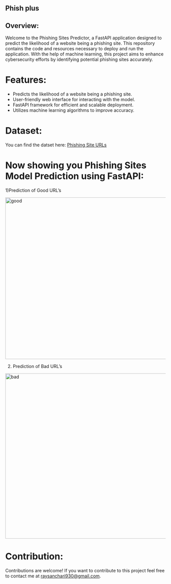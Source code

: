 ## Phish plus

## Overview:
Welcome to the Phishing Sites Predictor, a FastAPI application designed to predict the likelihood of a website being a phishing site. This repository contains the code and resources necessary to deploy and run the application. With the help of machine learning, this project aims to enhance cybersecurity efforts by identifying potential phishing sites accurately.

# Features:

* Predicts the likelihood of a website being a phishing site.
* User-friendly web interface for interacting with the model.
* FastAPI framework for efficient and scalable deployment.
* Utilizes machine learning algorithms to improve accuracy.

# Dataset:

You can find the datset here: [Phishing Site URLs](https://www.kaggle.com/datasets/taruntiwarihp/phishing-site-urls)


# Now showing you Phishing Sites Model Prediction using FastAPI:

1)Prediction of Good URL’s

<img width="509" alt="good" src="https://github.com/Sanchariii/Phish-plus/assets/88083502/4e47bbb8-a7ac-4c3d-a977-3fa0a514b9e6">

2) Prediction of Bad URL’s

<img width="520" alt="bad" src="https://github.com/Sanchariii/Phish-plus/assets/88083502/a9abf0d4-23d6-4e1d-8545-10d171e991bb">

# Contribution:

Contributions are welcome! If you want to contribute to this project feel free to contact me at raysanchari930@gmail.com.




 
